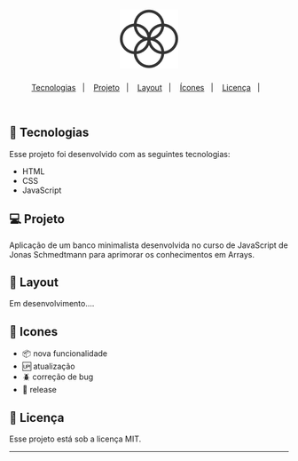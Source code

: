 <h1 align="center">
  <img alt="bankist" title="bankist" src="images/logo.png"  />
</h1>

<p align="center">
  <a href="#-tecnologias">Tecnologias</a>&nbsp;&nbsp;&nbsp;|&nbsp;&nbsp;&nbsp;
  <a href="#-projeto">Projeto</a>&nbsp;&nbsp;&nbsp;|&nbsp;&nbsp;&nbsp;
  <a href="#-layout">Layout</a>&nbsp;&nbsp;&nbsp;|&nbsp;&nbsp;&nbsp;
   <a href="#-icones">Ícones</a>&nbsp;&nbsp;&nbsp;|&nbsp;&nbsp;&nbsp;
  <a href="#memo-licença">Licença</a>&nbsp;&nbsp;&nbsp;|&nbsp;&nbsp;&nbsp;
</p>
<br>

## 🚀 Tecnologias

Esse projeto foi desenvolvido com as seguintes tecnologias:

- HTML
- CSS
- JavaScript

## 💻 Projeto

Aplicação de um banco minimalista desenvolvida no curso de JavaScript de Jonas Schmedtmann para aprimorar os conhecimentos em Arrays.

## 🔖 Layout

Em desenvolvimento....

## 🏁 Icones

- :package: nova funcionalidade
- :up: atualização
- :beetle: correção de bug
- :checkered_flag: release

## 📝 Licença

Esse projeto está sob a licença MIT.

---
